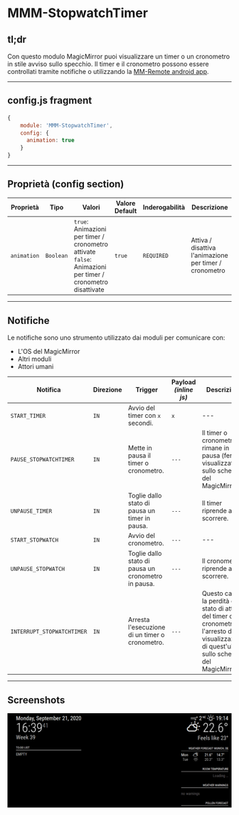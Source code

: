 # MMM-StopwatchTimer

## tl;dr

Con questo modulo MagicMirror puoi visualizzare un timer o un cronometro in stile avviso sullo specchio. Il timer e il cronometro possono essere controllati tramite notifiche o utilizzando la [MM-Remote android app](https://github.com/Klettner/MM-Remote).

---

## config.js fragment

```js
{
    module: 'MMM-StopwatchTimer',
    config: {
      animation: true
    }
}
```

---

## Proprietà (config section)

| Proprietà   | Tipo      | Valori                                                                                                         | Valore Default | Inderogabilità | Descrizione                                            |
| ----------- | --------- | -------------------------------------------------------------------------------------------------------------- | -------------- | -------------- | ------------------------------------------------------ |
| `animation` | `Boolean` | `true`: Animazioni per timer / cronometro attivate <br> `false`: Animazioni per timer / cronometro disattivate | `true`         | `REQUIRED`     | Attiva / disattiva l'animazione per timer / cronometro |

---

## Notifiche

Le notifiche sono uno strumento utilizzato dai moduli per comunicare con:

- L'OS del MagicMirror
- Altri moduli
- Attori umani

| Notifica                   | Direzione | Trigger                                             | Payload _(inline js)_ | Descrizione                                                                                                                                             |
| -------------------------- | --------- | --------------------------------------------------- | --------------------- | ------------------------------------------------------------------------------------------------------------------------------------------------------- |
| `START_TIMER`              | `IN`      | Avvio del timer con `x` secondi.                    | `x`                   | ---                                                                                                                                                     |
| `PAUSE_STOPWATCHTIMER`     | `IN`      | Mette in pausa il timer o cronometro.               | `---`                 | Il timer o cronometro rimane in pausa (fermo) visualizzato sullo schermo del MagicMirror.                                                               |
| `UNPAUSE_TIMER`            | `IN`      | Toglie dallo stato di pausa un timer in pausa.      | `---`                 | Il timer riprende a scorrere.                                                                                                                           |
| `START_STOPWATCH`          | `IN`      | Avvio del cronometro.                               | `---`                 | ---                                                                                                                                                     |
| `UNPAUSE_STOPWATCH`        | `IN`      | Toglie dallo stato di pausa un cronometro in pausa. | `---`                 | Il cronometro riprende a scorrere.                                                                                                                      |
| `INTERRUPT_STOPWATCHTIMER` | `IN`      | Arresta l'esecuzione di un timer o cronometro.      | `---`                 | Questo causa la perdità dello stato di attività del timer o cronometro e l'arresto della visualizzazione di quest'ultimo sullo schermo del MagicMirror. |

---

## Screenshots

![resources/Timer.gif](resources/Timer.gif)
